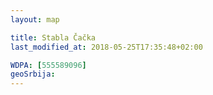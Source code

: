 ```yaml
---
layout: map

title: Stabla Čačka
last_modified_at: 2018-05-25T17:35:48+02:00

WDPA: [555589096]
geoSrbija:
---
```

